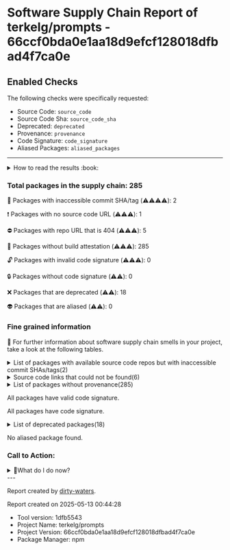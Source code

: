 
# Software Supply Chain Report of terkelg/prompts - 66ccf0bda0e1aa18d9efcf128018dfbad4f7ca0e

## Enabled Checks
The following checks were specifically requested:

- Source Code: `source_code`
- Source Code Sha: `source_code_sha`
- Deprecated: `deprecated`
- Provenance: `provenance`
- Code Signature: `code_signature`
- Aliased Packages: `aliased_packages`

---


<details>
    <summary>How to read the results :book: </summary>
    
 Dirty-waters has analyzed your project dependencies and found different categories for each of them:

    
 - ⚠️⚠️⚠️⚠️ : critical severity 

    
 - ⚠️⚠️⚠️ : high severity 

    
 - ⚠️⚠️: medium severity 

    
 - ⚠️: low severity 

</details>
        

 ### Total packages in the supply chain: 285


:wrench: Packages with inaccessible commit SHA/tag (⚠️⚠️⚠️⚠️): 2

:heavy_exclamation_mark: Packages with no source code URL (⚠️⚠️⚠️): 1

:no_entry: Packages with repo URL that is 404 (⚠️⚠️⚠️): 5

:black_square_button: Packages without build attestation (⚠️⚠️⚠️): 285

:unlock: Packages with invalid code signature (⚠️⚠️⚠️): 0

:lock: Packages without code signature (⚠️⚠️): 0

:x: Packages that are deprecated (⚠️⚠️): 18

:alien: Packages that are aliased (⚠️⚠️): 0


### Fine grained information

:dolphin: For further information about software supply chain smells in your project, take a look at the following tables.

<details>
<summary>List of packages with available source code repos but with inaccessible commit SHAs/tags(2)</summary>
    


| package_name             | sha_exists   | tag_version   | is_sha   | sha                                      | tag_url   | message                           |   status_code_for_sha | parent   |
|:-------------------------|:-------------|:--------------|:---------|:-----------------------------------------|:----------|:----------------------------------|----------------------:|:---------|
| `lodash.debounce@4.0.8`  | False        | `4.0.8`       | False    |                                          |           | Tag 4.0.8 not found in the repo   |                   404 | `[]`     |
| `string_decoder@0.10.31` | False        | `0.10.31`     | True     | d46d4fd87cf1d06e031c23f1ba170ca7d4ade9a0 |           | Tag 0.10.31 not found in the repo |                   404 | `[]`     |
</details>

<details>
<summary>Source code links that could not be found(6)</summary>
    


|   index | package_name       | github_url                                  | github_exists   | parent                       |
|--------:|:-------------------|:--------------------------------------------|:----------------|:-----------------------------|
|       1 | `pinkie@2.0.4`     | No_repo_info_found                          |                 | `[]`                         |
|       2 | `concat-map@0.0.1` | https://github.com/substack/node-concat-map | False           | `['brace-expansion@1.1.11']` |
|       3 | `defined@1.0.0`    | https://github.com/substack/defined         | False           | `[]`                         |
|       4 | `minimist@0.2.1`   | https://github.com/substack/minimist        | False           | `[]`                         |
|       5 | `minimist@1.2.5`   | https://github.com/substack/minimist        | False           | `[]`                         |
|       6 | `resumer@0.0.0`    | https://github.com/substack/resumer         | False           | `[]`                         |
</details>

<details>
<summary>List of packages without provenance(285)</summary>
    


| package_name                                                            | provenance_in_version   | parent                                                 |
|:------------------------------------------------------------------------|:------------------------|:-------------------------------------------------------|
| `@babel/cli@7.15.7`                                                     | False                   | `[]`                                                   |
| `@babel/code-frame@7.15.8`                                              | False                   | `[]`                                                   |
| `@babel/compat-data@7.15.0`                                             | False                   | `[]`                                                   |
| `@babel/core@7.15.8`                                                    | False                   | `[]`                                                   |
| `@babel/generator@7.15.8`                                               | False                   | `[]`                                                   |
| `@babel/helper-annotate-as-pure@7.15.4`                                 | False                   | `[]`                                                   |
| `@babel/helper-builder-binary-assignment-operator-visitor@7.15.4`       | False                   | `[]`                                                   |
| `@babel/helper-compilation-targets@7.15.4`                              | False                   | `[]`                                                   |
| `@babel/helper-create-class-features-plugin@7.15.4`                     | False                   | `[]`                                                   |
| `@babel/helper-create-regexp-features-plugin@7.14.5`                    | False                   | `[]`                                                   |
| `@babel/helper-define-polyfill-provider@0.2.3`                          | False                   | `[]`                                                   |
| `@babel/helper-explode-assignable-expression@7.15.4`                    | False                   | `[]`                                                   |
| `@babel/helper-function-name@7.15.4`                                    | False                   | `[]`                                                   |
| `@babel/helper-get-function-arity@7.15.4`                               | False                   | `[]`                                                   |
| `@babel/helper-hoist-variables@7.15.4`                                  | False                   | `[]`                                                   |
| `@babel/helper-member-expression-to-functions@7.15.4`                   | False                   | `[]`                                                   |
| `@babel/helper-module-imports@7.15.4`                                   | False                   | `[]`                                                   |
| `@babel/helper-module-transforms@7.15.8`                                | False                   | `[]`                                                   |
| `@babel/helper-optimise-call-expression@7.15.4`                         | False                   | `[]`                                                   |
| `@babel/helper-plugin-utils@7.14.5`                                     | False                   | `[]`                                                   |
| `@babel/helper-remap-async-to-generator@7.15.4`                         | False                   | `[]`                                                   |
| `@babel/helper-replace-supers@7.15.4`                                   | False                   | `[]`                                                   |
| `@babel/helper-simple-access@7.15.4`                                    | False                   | `[]`                                                   |
| `@babel/helper-skip-transparent-expression-wrappers@7.15.4`             | False                   | `[]`                                                   |
| `@babel/helper-split-export-declaration@7.15.4`                         | False                   | `[]`                                                   |
| `@babel/helper-validator-identifier@7.15.7`                             | False                   | `[]`                                                   |
| `@babel/helper-validator-option@7.14.5`                                 | False                   | `[]`                                                   |
| `@babel/helper-wrap-function@7.15.4`                                    | False                   | `[]`                                                   |
| `@babel/helpers@7.15.4`                                                 | False                   | `[]`                                                   |
| `@babel/highlight@7.14.5`                                               | False                   | `[]`                                                   |
| `@babel/parser@7.15.8`                                                  | False                   | `[]`                                                   |
| `@babel/plugin-bugfix-v8-spread-parameters-in-optional-chaining@7.15.4` | False                   | `[]`                                                   |
| `@babel/plugin-proposal-async-generator-functions@7.15.8`               | False                   | `[]`                                                   |
| `@babel/plugin-proposal-class-properties@7.14.5`                        | False                   | `[]`                                                   |
| `@babel/plugin-proposal-class-static-block@7.15.4`                      | False                   | `[]`                                                   |
| `@babel/plugin-proposal-dynamic-import@7.14.5`                          | False                   | `[]`                                                   |
| `@babel/plugin-proposal-export-namespace-from@7.14.5`                   | False                   | `[]`                                                   |
| `@babel/plugin-proposal-json-strings@7.14.5`                            | False                   | `[]`                                                   |
| `@babel/plugin-proposal-logical-assignment-operators@7.14.5`            | False                   | `[]`                                                   |
| `@babel/plugin-proposal-nullish-coalescing-operator@7.14.5`             | False                   | `[]`                                                   |
| `@babel/plugin-proposal-numeric-separator@7.14.5`                       | False                   | `[]`                                                   |
| `@babel/plugin-proposal-object-rest-spread@7.15.6`                      | False                   | `[]`                                                   |
| `@babel/plugin-proposal-optional-catch-binding@7.14.5`                  | False                   | `[]`                                                   |
| `@babel/plugin-proposal-optional-chaining@7.14.5`                       | False                   | `[]`                                                   |
| `@babel/plugin-proposal-private-methods@7.14.5`                         | False                   | `[]`                                                   |
| `@babel/plugin-proposal-private-property-in-object@7.15.4`              | False                   | `[]`                                                   |
| `@babel/plugin-proposal-unicode-property-regex@7.14.5`                  | False                   | `[]`                                                   |
| `@babel/plugin-syntax-async-generators@7.8.4`                           | False                   | `[]`                                                   |
| `@babel/plugin-syntax-class-properties@7.12.13`                         | False                   | `[]`                                                   |
| `@babel/plugin-syntax-class-static-block@7.14.5`                        | False                   | `[]`                                                   |
| `@babel/plugin-syntax-dynamic-import@7.8.3`                             | False                   | `[]`                                                   |
| `@babel/plugin-syntax-export-namespace-from@7.8.3`                      | False                   | `[]`                                                   |
| `@babel/plugin-syntax-json-strings@7.8.3`                               | False                   | `[]`                                                   |
| `@babel/plugin-syntax-logical-assignment-operators@7.10.4`              | False                   | `[]`                                                   |
| `@babel/plugin-syntax-nullish-coalescing-operator@7.8.3`                | False                   | `[]`                                                   |
| `@babel/plugin-syntax-numeric-separator@7.10.4`                         | False                   | `[]`                                                   |
| `@babel/plugin-syntax-object-rest-spread@7.8.3`                         | False                   | `[]`                                                   |
| `@babel/plugin-syntax-optional-catch-binding@7.8.3`                     | False                   | `[]`                                                   |
| `@babel/plugin-syntax-optional-chaining@7.8.3`                          | False                   | `[]`                                                   |
| `@babel/plugin-syntax-private-property-in-object@7.14.5`                | False                   | `[]`                                                   |
| `@babel/plugin-syntax-top-level-await@7.14.5`                           | False                   | `[]`                                                   |
| `@babel/plugin-transform-arrow-functions@7.14.5`                        | False                   | `[]`                                                   |
| `@babel/plugin-transform-async-to-generator@7.14.5`                     | False                   | `[]`                                                   |
| `@babel/plugin-transform-block-scoped-functions@7.14.5`                 | False                   | `[]`                                                   |
| `@babel/plugin-transform-block-scoping@7.15.3`                          | False                   | `[]`                                                   |
| `@babel/plugin-transform-classes@7.15.4`                                | False                   | `[]`                                                   |
| `@babel/plugin-transform-computed-properties@7.14.5`                    | False                   | `[]`                                                   |
| `@babel/plugin-transform-destructuring@7.14.7`                          | False                   | `[]`                                                   |
| `@babel/plugin-transform-dotall-regex@7.14.5`                           | False                   | `[]`                                                   |
| `@babel/plugin-transform-duplicate-keys@7.14.5`                         | False                   | `[]`                                                   |
| `@babel/plugin-transform-exponentiation-operator@7.14.5`                | False                   | `[]`                                                   |
| `@babel/plugin-transform-for-of@7.15.4`                                 | False                   | `[]`                                                   |
| `@babel/plugin-transform-function-name@7.14.5`                          | False                   | `[]`                                                   |
| `@babel/plugin-transform-literals@7.14.5`                               | False                   | `[]`                                                   |
| `@babel/plugin-transform-member-expression-literals@7.14.5`             | False                   | `[]`                                                   |
| `@babel/plugin-transform-modules-amd@7.14.5`                            | False                   | `[]`                                                   |
| `@babel/plugin-transform-modules-commonjs@7.15.4`                       | False                   | `[]`                                                   |
| `@babel/plugin-transform-modules-systemjs@7.15.4`                       | False                   | `[]`                                                   |
| `@babel/plugin-transform-modules-umd@7.14.5`                            | False                   | `[]`                                                   |
| `@babel/plugin-transform-named-capturing-groups-regex@7.14.9`           | False                   | `[]`                                                   |
| `@babel/plugin-transform-new-target@7.14.5`                             | False                   | `[]`                                                   |
| `@babel/plugin-transform-object-super@7.14.5`                           | False                   | `[]`                                                   |
| `@babel/plugin-transform-parameters@7.15.4`                             | False                   | `[]`                                                   |
| `@babel/plugin-transform-property-literals@7.14.5`                      | False                   | `[]`                                                   |
| `@babel/plugin-transform-regenerator@7.14.5`                            | False                   | `[]`                                                   |
| `@babel/plugin-transform-reserved-words@7.14.5`                         | False                   | `[]`                                                   |
| `@babel/plugin-transform-shorthand-properties@7.14.5`                   | False                   | `[]`                                                   |
| `@babel/plugin-transform-spread@7.15.8`                                 | False                   | `[]`                                                   |
| `@babel/plugin-transform-sticky-regex@7.14.5`                           | False                   | `[]`                                                   |
| `@babel/plugin-transform-template-literals@7.14.5`                      | False                   | `[]`                                                   |
| `@babel/plugin-transform-typeof-symbol@7.14.5`                          | False                   | `[]`                                                   |
| `@babel/plugin-transform-unicode-escapes@7.14.5`                        | False                   | `[]`                                                   |
| `@babel/plugin-transform-unicode-regex@7.14.5`                          | False                   | `[]`                                                   |
| `@babel/preset-env@7.15.8`                                              | False                   | `[]`                                                   |
| `@babel/preset-modules@0.1.4`                                           | False                   | `[]`                                                   |
| `@babel/runtime@7.15.4`                                                 | False                   | `[]`                                                   |
| `@babel/template@7.15.4`                                                | False                   | `[]`                                                   |
| `@babel/traverse@7.15.4`                                                | False                   | `[]`                                                   |
| `@babel/types@7.15.6`                                                   | False                   | `[]`                                                   |
| `@nicolo-ribaudo/chokidar-2@2.1.8-no-fsevents.3`                        | False                   | `[]`                                                   |
| `ansi-regex@2.1.1`                                                      | False                   | `[]`                                                   |
| `ansi-styles@2.2.1`                                                     | False                   | `[]`                                                   |
| `ansi-styles@3.2.1`                                                     | False                   | `[]`                                                   |
| `anymatch@3.1.2`                                                        | False                   | `[]`                                                   |
| `array-find-index@1.0.2`                                                | False                   | `[]`                                                   |
| `babel-plugin-dynamic-import-node@2.3.3`                                | False                   | `[]`                                                   |
| `babel-plugin-polyfill-corejs2@0.2.2`                                   | False                   | `[]`                                                   |
| `babel-plugin-polyfill-corejs3@0.2.5`                                   | False                   | `[]`                                                   |
| `babel-plugin-polyfill-regenerator@0.2.2`                               | False                   | `[]`                                                   |
| `balanced-match@1.0.2`                                                  | False                   | `[]`                                                   |
| `binary-extensions@2.2.0`                                               | False                   | `[]`                                                   |
| `brace-expansion@1.1.11`                                                | False                   | `[]`                                                   |
| `braces@3.0.2`                                                          | False                   | `[]`                                                   |
| `browserslist@4.17.3`                                                   | False                   | `[]`                                                   |
| `call-bind@1.0.2`                                                       | False                   | `[]`                                                   |
| `camelcase-keys@2.1.0`                                                  | False                   | `[]`                                                   |
| `camelcase@2.1.1`                                                       | False                   | `[]`                                                   |
| `caniuse-lite@1.0.30001265`                                             | False                   | `[]`                                                   |
| `chalk@1.1.3`                                                           | False                   | `[]`                                                   |
| `chalk@2.4.2`                                                           | False                   | `[]`                                                   |
| `chokidar@3.5.2`                                                        | False                   | `[]`                                                   |
| `color-convert@1.9.3`                                                   | False                   | `[]`                                                   |
| `color-name@1.1.3`                                                      | False                   | `['color-convert@1.9.3']`                              |
| `commander@4.1.1`                                                       | False                   | `[]`                                                   |
| `concat-map@0.0.1`                                                      | False                   | `['brace-expansion@1.1.11']`                           |
| `convert-source-map@1.8.0`                                              | False                   | `[]`                                                   |
| `core-js-compat@3.18.2`                                                 | False                   | `[]`                                                   |
| `core-util-is@1.0.3`                                                    | False                   | `[]`                                                   |
| `currently-unhandled@0.4.1`                                             | False                   | `[]`                                                   |
| `debug@4.3.2`                                                           | False                   | `[]`                                                   |
| `decamelize@1.2.0`                                                      | False                   | `[]`                                                   |
| `deep-equal@1.1.1`                                                      | False                   | `[]`                                                   |
| `define-properties@1.1.3`                                               | False                   | `[]`                                                   |
| `defined@1.0.0`                                                         | False                   | `[]`                                                   |
| `dotignore@0.1.2`                                                       | False                   | `[]`                                                   |
| `duplexer@0.1.2`                                                        | False                   | `[]`                                                   |
| `electron-to-chromium@1.3.861`                                          | False                   | `[]`                                                   |
| `error-ex@1.3.2`                                                        | False                   | `[]`                                                   |
| `es-abstract@1.19.1`                                                    | False                   | `[]`                                                   |
| `es-to-primitive@1.2.1`                                                 | False                   | `[]`                                                   |
| `escalade@3.1.1`                                                        | False                   | `[]`                                                   |
| `escape-string-regexp@1.0.5`                                            | False                   | `[]`                                                   |
| `esutils@2.0.3`                                                         | False                   | `[]`                                                   |
| `fill-range@7.0.1`                                                      | False                   | `[]`                                                   |
| `find-up@1.1.2`                                                         | False                   | `[]`                                                   |
| `for-each@0.3.3`                                                        | False                   | `[]`                                                   |
| `fs-readdir-recursive@1.1.0`                                            | False                   | `[]`                                                   |
| `fs.realpath@1.0.0`                                                     | False                   | `[]`                                                   |
| `fsevents@2.3.2`                                                        | False                   | `[]`                                                   |
| `function-bind@1.1.1`                                                   | False                   | `[]`                                                   |
| `gensync@1.0.0-beta.2`                                                  | False                   | `[]`                                                   |
| `get-intrinsic@1.1.1`                                                   | False                   | `[]`                                                   |
| `get-stdin@4.0.1`                                                       | False                   | `[]`                                                   |
| `get-symbol-description@1.0.0`                                          | False                   | `[]`                                                   |
| `glob-parent@5.1.2`                                                     | False                   | `[]`                                                   |
| `glob@7.1.7`                                                            | False                   | `[]`                                                   |
| `glob@7.2.0`                                                            | False                   | `[]`                                                   |
| `globals@11.12.0`                                                       | False                   | `[]`                                                   |
| `graceful-fs@4.2.8`                                                     | False                   | `[]`                                                   |
| `has-ansi@2.0.0`                                                        | False                   | `[]`                                                   |
| `has-bigints@1.0.1`                                                     | False                   | `[]`                                                   |
| `has-flag@3.0.0`                                                        | False                   | `[]`                                                   |
| `has-symbols@1.0.2`                                                     | False                   | `[]`                                                   |
| `has-tostringtag@1.0.0`                                                 | False                   | `[]`                                                   |
| `has@1.0.3`                                                             | False                   | `[]`                                                   |
| `hosted-git-info@2.8.9`                                                 | False                   | `[]`                                                   |
| `indent-string@2.1.0`                                                   | False                   | `[]`                                                   |
| `inflight@1.0.6`                                                        | False                   | `[]`                                                   |
| `inherits@2.0.4`                                                        | False                   | `[]`                                                   |
| `internal-slot@1.0.3`                                                   | False                   | `[]`                                                   |
| `is-arguments@1.1.1`                                                    | False                   | `[]`                                                   |
| `is-arrayish@0.2.1`                                                     | False                   | `[]`                                                   |
| `is-bigint@1.0.4`                                                       | False                   | `[]`                                                   |
| `is-binary-path@2.1.0`                                                  | False                   | `[]`                                                   |
| `is-boolean-object@1.1.2`                                               | False                   | `[]`                                                   |
| `is-callable@1.2.4`                                                     | False                   | `[]`                                                   |
| `is-core-module@2.7.0`                                                  | False                   | `[]`                                                   |
| `is-date-object@1.0.5`                                                  | False                   | `[]`                                                   |
| `is-extglob@2.1.1`                                                      | False                   | `[]`                                                   |
| `is-finite@1.1.0`                                                       | False                   | `[]`                                                   |
| `is-glob@4.0.3`                                                         | False                   | `[]`                                                   |
| `is-negative-zero@2.0.1`                                                | False                   | `[]`                                                   |
| `is-number-object@1.0.6`                                                | False                   | `[]`                                                   |
| `is-number@7.0.0`                                                       | False                   | `[]`                                                   |
| `is-regex@1.1.4`                                                        | False                   | `[]`                                                   |
| `is-shared-array-buffer@1.0.1`                                          | False                   | `[]`                                                   |
| `is-string@1.0.7`                                                       | False                   | `[]`                                                   |
| `is-symbol@1.0.4`                                                       | False                   | `[]`                                                   |
| `is-utf8@0.2.1`                                                         | False                   | `[]`                                                   |
| `is-weakref@1.0.1`                                                      | False                   | `[]`                                                   |
| `isarray@0.0.1`                                                         | False                   | `['readable-stream@1.0.34', 'readable-stream@1.1.14']` |
| `js-tokens@4.0.0`                                                       | False                   | `[]`                                                   |
| `jsesc@0.5.0`                                                           | False                   | `[]`                                                   |
| `jsesc@2.5.2`                                                           | False                   | `[]`                                                   |
| `json5@2.2.0`                                                           | False                   | `[]`                                                   |
| `kleur@3.0.3`                                                           | False                   | `[]`                                                   |
| `load-json-file@1.1.0`                                                  | False                   | `[]`                                                   |
| `lodash.debounce@4.0.8`                                                 | False                   | `[]`                                                   |
| `loud-rejection@1.6.0`                                                  | False                   | `[]`                                                   |
| `make-dir@2.1.0`                                                        | False                   | `[]`                                                   |
| `map-obj@1.0.1`                                                         | False                   | `[]`                                                   |
| `meow@3.7.0`                                                            | False                   | `[]`                                                   |
| `minimatch@3.0.4`                                                       | False                   | `[]`                                                   |
| `minimist@0.2.1`                                                        | False                   | `[]`                                                   |
| `minimist@1.2.5`                                                        | False                   | `[]`                                                   |
| `ms@2.1.2`                                                              | False                   | `['debug@4.3.2']`                                      |
| `node-releases@1.1.77`                                                  | False                   | `[]`                                                   |
| `normalize-package-data@2.5.0`                                          | False                   | `[]`                                                   |
| `normalize-path@3.0.0`                                                  | False                   | `[]`                                                   |
| `object-assign@4.1.1`                                                   | False                   | `[]`                                                   |
| `object-inspect@1.11.0`                                                 | False                   | `[]`                                                   |
| `object-is@1.1.5`                                                       | False                   | `[]`                                                   |
| `object-keys@1.1.1`                                                     | False                   | `[]`                                                   |
| `object.assign@4.1.2`                                                   | False                   | `[]`                                                   |
| `once@1.4.0`                                                            | False                   | `[]`                                                   |
| `parse-json@2.2.0`                                                      | False                   | `[]`                                                   |
| `parse-ms@1.0.1`                                                        | False                   | `[]`                                                   |
| `path-exists@2.1.0`                                                     | False                   | `[]`                                                   |
| `path-is-absolute@1.0.1`                                                | False                   | `[]`                                                   |
| `path-parse@1.0.7`                                                      | False                   | `[]`                                                   |
| `path-type@1.1.0`                                                       | False                   | `[]`                                                   |
| `picocolors@0.2.1`                                                      | False                   | `[]`                                                   |
| `picomatch@2.3.0`                                                       | False                   | `[]`                                                   |
| `pify@2.3.0`                                                            | False                   | `[]`                                                   |
| `pify@4.0.1`                                                            | False                   | `[]`                                                   |
| `pinkie-promise@2.0.1`                                                  | False                   | `[]`                                                   |
| `pinkie@2.0.4`                                                          | False                   | `[]`                                                   |
| `plur@1.0.0`                                                            | False                   | `[]`                                                   |
| `pretty-ms@1.4.0`                                                       | False                   | `[]`                                                   |
| `read-pkg-up@1.0.1`                                                     | False                   | `[]`                                                   |
| `read-pkg@1.1.0`                                                        | False                   | `[]`                                                   |
| `readable-stream@1.0.34`                                                | False                   | `[]`                                                   |
| `readable-stream@1.1.14`                                                | False                   | `[]`                                                   |
| `readdirp@3.6.0`                                                        | False                   | `[]`                                                   |
| `redent@1.0.0`                                                          | False                   | `[]`                                                   |
| `regenerate-unicode-properties@9.0.0`                                   | False                   | `[]`                                                   |
| `regenerate@1.4.2`                                                      | False                   | `[]`                                                   |
| `regenerator-runtime@0.13.9`                                            | False                   | `[]`                                                   |
| `regenerator-transform@0.14.5`                                          | False                   | `[]`                                                   |
| `regexp.prototype.flags@1.3.1`                                          | False                   | `[]`                                                   |
| `regexpu-core@4.8.0`                                                    | False                   | `[]`                                                   |
| `regjsgen@0.5.2`                                                        | False                   | `[]`                                                   |
| `regjsparser@0.7.0`                                                     | False                   | `[]`                                                   |
| `repeating@2.0.1`                                                       | False                   | `[]`                                                   |
| `resolve@1.20.0`                                                        | False                   | `[]`                                                   |
| `resumer@0.0.0`                                                         | False                   | `[]`                                                   |
| `safe-buffer@5.1.2`                                                     | False                   | `[]`                                                   |
| `semver@5.7.1`                                                          | False                   | `[]`                                                   |
| `semver@6.3.0`                                                          | False                   | `[]`                                                   |
| `semver@7.0.0`                                                          | False                   | `['core-js-compat@3.18.2']`                            |
| `side-channel@1.0.4`                                                    | False                   | `[]`                                                   |
| `signal-exit@3.0.5`                                                     | False                   | `[]`                                                   |
| `sisteransi@1.0.5`                                                      | False                   | `[]`                                                   |
| `slash@2.0.0`                                                           | False                   | `[]`                                                   |
| `source-map@0.5.7`                                                      | False                   | `[]`                                                   |
| `spdx-correct@3.1.1`                                                    | False                   | `[]`                                                   |
| `spdx-exceptions@2.3.0`                                                 | False                   | `[]`                                                   |
| `spdx-expression-parse@3.0.1`                                           | False                   | `[]`                                                   |
| `spdx-license-ids@3.0.10`                                               | False                   | `[]`                                                   |
| `string.prototype.trim@1.2.5`                                           | False                   | `[]`                                                   |
| `string.prototype.trimend@1.0.4`                                        | False                   | `[]`                                                   |
| `string.prototype.trimstart@1.0.4`                                      | False                   | `[]`                                                   |
| `string_decoder@0.10.31`                                                | False                   | `[]`                                                   |
| `strip-ansi@3.0.1`                                                      | False                   | `[]`                                                   |
| `strip-bom@2.0.0`                                                       | False                   | `[]`                                                   |
| `strip-indent@1.0.1`                                                    | False                   | `[]`                                                   |
| `supports-color@2.0.0`                                                  | False                   | `[]`                                                   |
| `supports-color@5.5.0`                                                  | False                   | `[]`                                                   |
| `tap-parser@0.7.0`                                                      | False                   | `[]`                                                   |
| `tap-spec@2.2.2`                                                        | False                   | `[]`                                                   |
| `tape@4.14.0`                                                           | False                   | `[]`                                                   |
| `through2@0.6.5`                                                        | False                   | `[]`                                                   |
| `through@2.3.8`                                                         | False                   | `[]`                                                   |
| `to-fast-properties@2.0.0`                                              | False                   | `[]`                                                   |
| `to-regex-range@5.0.1`                                                  | False                   | `[]`                                                   |
| `trim-newlines@1.0.0`                                                   | False                   | `[]`                                                   |
| `unbox-primitive@1.0.1`                                                 | False                   | `[]`                                                   |
| `unicode-canonical-property-names-ecmascript@2.0.0`                     | False                   | `[]`                                                   |
| `unicode-match-property-ecmascript@2.0.0`                               | False                   | `[]`                                                   |
| `unicode-match-property-value-ecmascript@2.0.0`                         | False                   | `[]`                                                   |
| `unicode-property-aliases-ecmascript@2.0.0`                             | False                   | `[]`                                                   |
| `validate-npm-package-license@3.0.4`                                    | False                   | `[]`                                                   |
| `which-boxed-primitive@1.0.2`                                           | False                   | `[]`                                                   |
| `wrappy@1.0.2`                                                          | False                   | `[]`                                                   |
| `xtend@4.0.2`                                                           | False                   | `[]`                                                   |
</details>

All packages have valid code signature.

All packages have code signature.

<details>
<summary>List of deprecated packages(18)</summary>
    


| package_name                                                 | deprecated_in_version   | all_deprecated   | parent   |
|:-------------------------------------------------------------|:------------------------|:-----------------|:---------|
| `@babel/plugin-proposal-async-generator-functions@7.15.8`    | True                    | True             | `[]`     |
| `@babel/plugin-proposal-class-properties@7.14.5`             | True                    | True             | `[]`     |
| `@babel/plugin-proposal-class-static-block@7.15.4`           | True                    | True             | `[]`     |
| `@babel/plugin-proposal-dynamic-import@7.14.5`               | True                    | True             | `[]`     |
| `@babel/plugin-proposal-export-namespace-from@7.14.5`        | True                    | True             | `[]`     |
| `@babel/plugin-proposal-json-strings@7.14.5`                 | True                    | True             | `[]`     |
| `@babel/plugin-proposal-logical-assignment-operators@7.14.5` | True                    | True             | `[]`     |
| `@babel/plugin-proposal-nullish-coalescing-operator@7.14.5`  | True                    | True             | `[]`     |
| `@babel/plugin-proposal-numeric-separator@7.14.5`            | True                    | True             | `[]`     |
| `@babel/plugin-proposal-object-rest-spread@7.15.6`           | True                    | True             | `[]`     |
| `@babel/plugin-proposal-optional-catch-binding@7.14.5`       | True                    | True             | `[]`     |
| `@babel/plugin-proposal-optional-chaining@7.14.5`            | True                    | True             | `[]`     |
| `@babel/plugin-proposal-private-methods@7.14.5`              | True                    | True             | `[]`     |
| `@babel/plugin-proposal-private-property-in-object@7.15.4`   | True                    | False            | `[]`     |
| `@babel/plugin-proposal-unicode-property-regex@7.14.5`       | True                    | True             | `[]`     |
| `glob@7.1.7`                                                 | True                    | False            | `[]`     |
| `glob@7.2.0`                                                 | True                    | False            | `[]`     |
| `inflight@1.0.6`                                             | True                    | True             | `[]`     |
</details>

No aliased package found.

### Call to Action:

<details>
<summary>👻What do I do now? </summary>


For packages **without source code & accessible SHA/release tags**:

- **Why?** Missing or inaccessible source code makes it impossible to audit the package for security vulnerabilities or malicious code.

1. Pull Request to the maintainer of dependency, requesting correct repository metadata and proper versioning/tagging. 


For **deprecated** packages:

- **Why?** Deprecated packages may contain known security issues and are no longer maintained, putting your project at risk.

1. Confirm the maintainer's deprecation intention 
2. Check for not deprecated versions

For packages **without code signature**:

- **Why?** Code signatures help verify the authenticity and integrity of the package, ensuring it hasn't been tampered with.

1. Open an issue in the dependency's repository to request the inclusion of code signature in the CI/CD pipeline. 


For packages **with invalid code signature**:

- **Why?** Invalid signatures could indicate tampering or compromised build processes.

1. It's recommended to verify the code signature and contact the maintainer to fix the issue.

For packages **without provenance**:

- **Why?** Without provenance, there's no way to verify that the package was built from the claimed source code, making supply chain attacks possible.

1. Open an issue in the dependency's repository to request the inclusion of provenance and build attestation in the CI/CD pipeline.

For packages that are **aliased**:

- **Why?** Aliased packages may hide malicious dependencies under seemingly legitimate names.

1. Check the aliased package and its repository to verify the alias is not malicious.
</details>
---

Report created by [dirty-waters](https://github.com/chains-project/dirty-waters/).

Report created on 2025-05-13 00:44:28
- Tool version: 1dfb5543
- Project Name: terkelg/prompts
- Project Version: 66ccf0bda0e1aa18d9efcf128018dfbad4f7ca0e
- Package Manager: npm

